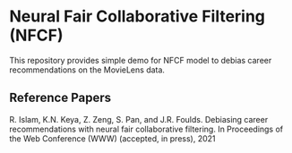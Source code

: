 # Neural Fair Collaborative Filtering (NFCF)
This repository provides simple demo for NFCF model to debias career recommendations on the MovieLens data.  

## Reference Papers
R. Islam, K.N. Keya, Z. Zeng, S. Pan, and J.R. Foulds. Debiasing career recommendations with neural fair collaborative filtering. In Proceedings of the Web Conference (WWW) (accepted, in press), 2021
